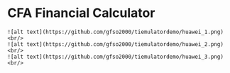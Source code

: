 # CFA Financial Calculator
    ![alt text](https://github.com/gfso2000/tiemulatordemo/huawei_1.png)<br/>
    ![alt text](https://github.com/gfso2000/tiemulatordemo/huawei_2.png)<br/>
    ![alt text](https://github.com/gfso2000/tiemulatordemo/huawei_3.png)<br/>
